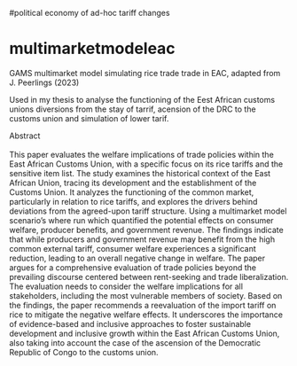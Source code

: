 #political economy of ad-hoc tariff changes

# multimarketmodeleac
GAMS multimarket model simulating rice trade trade in EAC, adapted from J. Peerlings (2023)<br>

Used in my thesis to analyse the functioning of the Eest African customs unions diversions from the stay of tarrif, acension of the DRC to the customs union 
and simulation of lower tarif. 

Abstract<br>
<br>
This paper evaluates the welfare implications of trade policies within the East African Customs Union, with a specific focus on its rice tariffs and the sensitive item list. The study examines the historical context of the East African Union, tracing its development and the establishment of the Customs Union. It analyzes the functioning of the common market, particularly in relation to rice tariffs, and explores the drivers behind deviations from the agreed-upon tariff structure. Using a multimarket model scenario’s where run which quantified the potential effects on consumer welfare, producer benefits, and government revenue. The findings indicate that while producers and government revenue may benefit from the high common external tariff, consumer welfare experiences a significant reduction, leading to an overall negative change in welfare. The paper argues for a comprehensive evaluation of trade policies beyond the prevailing discourse centered between rent-seeking and trade liberalization. The evaluation needs to consider the welfare implications for all stakeholders, including the most vulnerable members of society. Based on the findings, the paper recommends a reevaluation of the import tariff on rice to mitigate the negative welfare effects. It underscores the importance of evidence-based and inclusive approaches to foster sustainable development and inclusive growth within the East African Customs Union, also taking into account the case of the ascension of the Democratic Republic of Congo to the customs union.

